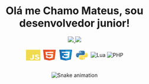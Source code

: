 
<div>
  
  <h1 align="center">
  Olá me Chamo Mateus, sou desenvolvedor junior!
  </h1>
  
</div>

<div align="center">
  <a href="https://github.com/codescriipt">
    <img height="150em" src="https://github-readme-stats.vercel.app/api?username=HyperScripts&count_private=true&include_all_commits=true&show_icons=true&theme=radical&hide_border=false&show_owner=true"/>
    <img height="150em" src="https://github-readme-stats.vercel.app/api/top-langs/?username=HyperScripts&theme=radical&hide_border=false&&layout=compact"/>
  </a>
</div>

<div align="center" valign="top"><br>
  <img align="center" alt="Js" height="30" width="40" src="https://raw.githubusercontent.com/devicons/devicon/master/icons/javascript/javascript-plain.svg">
  <img align="center" alt="HTML" height="30" width="40" src="https://raw.githubusercontent.com/devicons/devicon/master/icons/html5/html5-original.svg">
  <img align="center" alt="CSS" height="30" width="40" src="https://raw.githubusercontent.com/devicons/devicon/master/icons/css3/css3-original.svg">
  <img align="center" alt="Python" height="30" width="40" src="https://raw.githubusercontent.com/devicons/devicon/master/icons/python/python-original.svg">
  <img align="center" alt="Lua" height="30" width="40" src="https://cdn.jsdelivr.net/gh/devicons/devicon@latest/icons/lua/lua-plain.svg">
<img align="center" alt="PHP" height="30" width="40" src="https://cdn.jsdelivr.net/gh/devicons/devicon@latest/icons/php/php-original.svg">
</div><br>

<div align="center">

  ![Snake animation](https://github.com/danielbped/danielbped/blob/output/github-contribution-grid-snake.svg)
  
</div>
